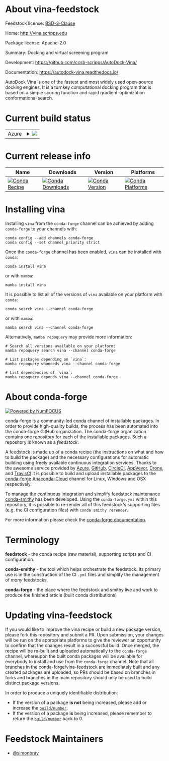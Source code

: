 About vina-feedstock
====================

Feedstock license: [BSD-3-Clause](https://github.com/conda-forge/vina-feedstock/blob/main/LICENSE.txt)

Home: http://vina.scripps.edu

Package license: Apache-2.0

Summary: Docking and virtual screening program

Development: https://github.com/ccsb-scripps/AutoDock-Vina/

Documentation: https://autodock-vina.readthedocs.io/

AutoDock Vina is one of the fastest and most widely used open-source
docking engines. It is a turnkey computational docking program that
is based on a simple scoring function and rapid gradient-optimization
conformational search.


Current build status
====================


<table>
    
  <tr>
    <td>Azure</td>
    <td>
      <details>
        <summary>
          <a href="https://dev.azure.com/conda-forge/feedstock-builds/_build/latest?definitionId=14057&branchName=main">
            <img src="https://dev.azure.com/conda-forge/feedstock-builds/_apis/build/status/vina-feedstock?branchName=main">
          </a>
        </summary>
        <table>
          <thead><tr><th>Variant</th><th>Status</th></tr></thead>
          <tbody><tr>
              <td>linux_64_python3.10.____cpython</td>
              <td>
                <a href="https://dev.azure.com/conda-forge/feedstock-builds/_build/latest?definitionId=14057&branchName=main">
                  <img src="https://dev.azure.com/conda-forge/feedstock-builds/_apis/build/status/vina-feedstock?branchName=main&jobName=linux&configuration=linux%20linux_64_python3.10.____cpython" alt="variant">
                </a>
              </td>
            </tr><tr>
              <td>linux_64_python3.11.____cpython</td>
              <td>
                <a href="https://dev.azure.com/conda-forge/feedstock-builds/_build/latest?definitionId=14057&branchName=main">
                  <img src="https://dev.azure.com/conda-forge/feedstock-builds/_apis/build/status/vina-feedstock?branchName=main&jobName=linux&configuration=linux%20linux_64_python3.11.____cpython" alt="variant">
                </a>
              </td>
            </tr><tr>
              <td>linux_64_python3.12.____cpython</td>
              <td>
                <a href="https://dev.azure.com/conda-forge/feedstock-builds/_build/latest?definitionId=14057&branchName=main">
                  <img src="https://dev.azure.com/conda-forge/feedstock-builds/_apis/build/status/vina-feedstock?branchName=main&jobName=linux&configuration=linux%20linux_64_python3.12.____cpython" alt="variant">
                </a>
              </td>
            </tr><tr>
              <td>linux_64_python3.8.____cpython</td>
              <td>
                <a href="https://dev.azure.com/conda-forge/feedstock-builds/_build/latest?definitionId=14057&branchName=main">
                  <img src="https://dev.azure.com/conda-forge/feedstock-builds/_apis/build/status/vina-feedstock?branchName=main&jobName=linux&configuration=linux%20linux_64_python3.8.____cpython" alt="variant">
                </a>
              </td>
            </tr><tr>
              <td>linux_64_python3.9.____cpython</td>
              <td>
                <a href="https://dev.azure.com/conda-forge/feedstock-builds/_build/latest?definitionId=14057&branchName=main">
                  <img src="https://dev.azure.com/conda-forge/feedstock-builds/_apis/build/status/vina-feedstock?branchName=main&jobName=linux&configuration=linux%20linux_64_python3.9.____cpython" alt="variant">
                </a>
              </td>
            </tr><tr>
              <td>osx_64_python3.10.____cpython</td>
              <td>
                <a href="https://dev.azure.com/conda-forge/feedstock-builds/_build/latest?definitionId=14057&branchName=main">
                  <img src="https://dev.azure.com/conda-forge/feedstock-builds/_apis/build/status/vina-feedstock?branchName=main&jobName=osx&configuration=osx%20osx_64_python3.10.____cpython" alt="variant">
                </a>
              </td>
            </tr><tr>
              <td>osx_64_python3.11.____cpython</td>
              <td>
                <a href="https://dev.azure.com/conda-forge/feedstock-builds/_build/latest?definitionId=14057&branchName=main">
                  <img src="https://dev.azure.com/conda-forge/feedstock-builds/_apis/build/status/vina-feedstock?branchName=main&jobName=osx&configuration=osx%20osx_64_python3.11.____cpython" alt="variant">
                </a>
              </td>
            </tr><tr>
              <td>osx_64_python3.12.____cpython</td>
              <td>
                <a href="https://dev.azure.com/conda-forge/feedstock-builds/_build/latest?definitionId=14057&branchName=main">
                  <img src="https://dev.azure.com/conda-forge/feedstock-builds/_apis/build/status/vina-feedstock?branchName=main&jobName=osx&configuration=osx%20osx_64_python3.12.____cpython" alt="variant">
                </a>
              </td>
            </tr><tr>
              <td>osx_64_python3.8.____cpython</td>
              <td>
                <a href="https://dev.azure.com/conda-forge/feedstock-builds/_build/latest?definitionId=14057&branchName=main">
                  <img src="https://dev.azure.com/conda-forge/feedstock-builds/_apis/build/status/vina-feedstock?branchName=main&jobName=osx&configuration=osx%20osx_64_python3.8.____cpython" alt="variant">
                </a>
              </td>
            </tr><tr>
              <td>osx_64_python3.9.____cpython</td>
              <td>
                <a href="https://dev.azure.com/conda-forge/feedstock-builds/_build/latest?definitionId=14057&branchName=main">
                  <img src="https://dev.azure.com/conda-forge/feedstock-builds/_apis/build/status/vina-feedstock?branchName=main&jobName=osx&configuration=osx%20osx_64_python3.9.____cpython" alt="variant">
                </a>
              </td>
            </tr>
          </tbody>
        </table>
      </details>
    </td>
  </tr>
</table>

Current release info
====================

| Name | Downloads | Version | Platforms |
| --- | --- | --- | --- |
| [![Conda Recipe](https://img.shields.io/badge/recipe-vina-green.svg)](https://anaconda.org/conda-forge/vina) | [![Conda Downloads](https://img.shields.io/conda/dn/conda-forge/vina.svg)](https://anaconda.org/conda-forge/vina) | [![Conda Version](https://img.shields.io/conda/vn/conda-forge/vina.svg)](https://anaconda.org/conda-forge/vina) | [![Conda Platforms](https://img.shields.io/conda/pn/conda-forge/vina.svg)](https://anaconda.org/conda-forge/vina) |

Installing vina
===============

Installing `vina` from the `conda-forge` channel can be achieved by adding `conda-forge` to your channels with:

```
conda config --add channels conda-forge
conda config --set channel_priority strict
```

Once the `conda-forge` channel has been enabled, `vina` can be installed with `conda`:

```
conda install vina
```

or with `mamba`:

```
mamba install vina
```

It is possible to list all of the versions of `vina` available on your platform with `conda`:

```
conda search vina --channel conda-forge
```

or with `mamba`:

```
mamba search vina --channel conda-forge
```

Alternatively, `mamba repoquery` may provide more information:

```
# Search all versions available on your platform:
mamba repoquery search vina --channel conda-forge

# List packages depending on `vina`:
mamba repoquery whoneeds vina --channel conda-forge

# List dependencies of `vina`:
mamba repoquery depends vina --channel conda-forge
```


About conda-forge
=================

[![Powered by
NumFOCUS](https://img.shields.io/badge/powered%20by-NumFOCUS-orange.svg?style=flat&colorA=E1523D&colorB=007D8A)](https://numfocus.org)

conda-forge is a community-led conda channel of installable packages.
In order to provide high-quality builds, the process has been automated into the
conda-forge GitHub organization. The conda-forge organization contains one repository
for each of the installable packages. Such a repository is known as a *feedstock*.

A feedstock is made up of a conda recipe (the instructions on what and how to build
the package) and the necessary configurations for automatic building using freely
available continuous integration services. Thanks to the awesome service provided by
[Azure](https://azure.microsoft.com/en-us/services/devops/), [GitHub](https://github.com/),
[CircleCI](https://circleci.com/), [AppVeyor](https://www.appveyor.com/),
[Drone](https://cloud.drone.io/welcome), and [TravisCI](https://travis-ci.com/)
it is possible to build and upload installable packages to the
[conda-forge](https://anaconda.org/conda-forge) [Anaconda-Cloud](https://anaconda.org/)
channel for Linux, Windows and OSX respectively.

To manage the continuous integration and simplify feedstock maintenance
[conda-smithy](https://github.com/conda-forge/conda-smithy) has been developed.
Using the ``conda-forge.yml`` within this repository, it is possible to re-render all of
this feedstock's supporting files (e.g. the CI configuration files) with ``conda smithy rerender``.

For more information please check the [conda-forge documentation](https://conda-forge.org/docs/).

Terminology
===========

**feedstock** - the conda recipe (raw material), supporting scripts and CI configuration.

**conda-smithy** - the tool which helps orchestrate the feedstock.
                   Its primary use is in the construction of the CI ``.yml`` files
                   and simplify the management of *many* feedstocks.

**conda-forge** - the place where the feedstock and smithy live and work to
                  produce the finished article (built conda distributions)


Updating vina-feedstock
=======================

If you would like to improve the vina recipe or build a new
package version, please fork this repository and submit a PR. Upon submission,
your changes will be run on the appropriate platforms to give the reviewer an
opportunity to confirm that the changes result in a successful build. Once
merged, the recipe will be re-built and uploaded automatically to the
`conda-forge` channel, whereupon the built conda packages will be available for
everybody to install and use from the `conda-forge` channel.
Note that all branches in the conda-forge/vina-feedstock are
immediately built and any created packages are uploaded, so PRs should be based
on branches in forks and branches in the main repository should only be used to
build distinct package versions.

In order to produce a uniquely identifiable distribution:
 * If the version of a package **is not** being increased, please add or increase
   the [``build/number``](https://docs.conda.io/projects/conda-build/en/latest/resources/define-metadata.html#build-number-and-string).
 * If the version of a package **is** being increased, please remember to return
   the [``build/number``](https://docs.conda.io/projects/conda-build/en/latest/resources/define-metadata.html#build-number-and-string)
   back to 0.

Feedstock Maintainers
=====================

* [@simonbray](https://github.com/simonbray/)

